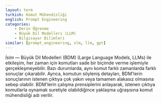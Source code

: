 ```yaml
---
layout: term
turkish: Komut Mühendisliği
english: Prompt Engineering
categories:
    - Derin Öğrenme
    - Büyük Dil Modelleri (LLM)
    - Bilgisayar Bilimleri
similar: [prompt_engineering, slm, llm, gpt]
---
```


_İsim_ — Büyük Dil Modelleri (BDM) (Large Language Models, LLMs) ile etkileşim, her zaman için komutları sade bir biçimde verme işlemiyle gerçekleşmeyebilir. Bazı durumlarda, aynı komut farklı zamanlarda farklı sonuçlar çıkarabilir. Ayrıca, komutun söyleniş detayları, BDM'lerin sonuçlarının istenen çıktıya çok yakın veya tamamen alakasız olmasına sebep olabilir. BDM'lerin çalışma prensiplerini anlayarak, istenen çıktıya komutlarla oynamak suretiyle olabildiğince yaklaşma uğraşısına komut mühendisliği adı verilir.